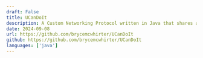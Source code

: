 ```yaml
---
draft: False
title: UCanDoIt
description: A Custom Networking Protocol written in Java that shares a set of location records. 
date: 2024-09-08
url: https://github.com/brycemcwhirter/UCanDoIt
github: https://github.com/brycemcwhirter/UCanDoIt
languages: ['java']
---
```

